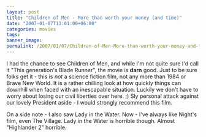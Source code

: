 ```yaml
---
layout: post
title: "Children of Men - More than worth your money (and time)"
date: "2007-01-07T13:01:00+06:00"
categories: movies 
tags: 
banner_image: 
permalink: /2007/01/07/Children-of-Men-More-than-worth-your-money-and-time
---
```


I had the chance to see Children of Men, and while I'm not quite sure I'd call it "This generation's Blade Runner", the movie is <b>darn</b> good. Just to be sure folks get it - this is <i>not</i> a science fiction film, not any more than 1984 or Brave New World. It is a rather chilling look at how quickly things can downhill when faced with an inescapable situation. Luckily we don't have to worry about losing our civil liberties over here. ;) Sly personal attack against our lovely President aside - I would strongly recommend this film.

On a side note - I also saw Lady in the Water. Now - I've always like Night's film, even The Village. Lady in the Water is horrible though. Almost "Highlander 2" horrible.